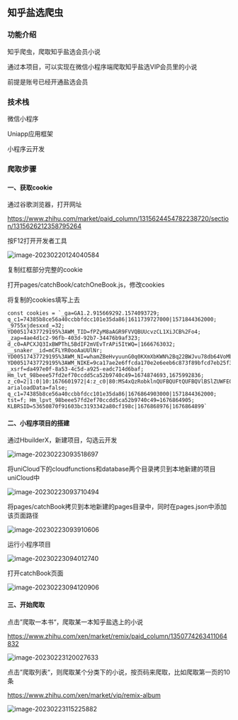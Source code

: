 ## 知乎盐选爬虫


### 功能介绍

知乎爬虫，爬取知乎盐选会员小说

通过本项目，可以实现在微信小程序端爬取知乎盐选VIP会员里的小说

前提是账号已经开通盐选会员



### 技术栈

微信小程序

Uniapp应用框架

小程序云开发



### 爬取步骤

#### 一、获取cookie

通过谷歌浏览器，打开网址

https://www.zhihu.com/market/paid_column/1315624454782238720/section/1315626212358795264

按F12打开开发者工具

![image-20230220124040584](http://yzwpic.weimayi.cn/img/image-20230220124040584.png)

复制红框部分完整的cookie



打开pages/catchBook/catchOneBook.js，修改cookies

将复制的cookies填写上去

```
const cookies = `_ga=GA1.2.915669292.1574093729; q_c1=74385b8ce56a40ccbbfdcc101e35da86|1611739727000|1571844362000; _9755xjdesxxd_=32; YD00517437729195%3AWM_TID=fPZyM8aAGR9FVVQBUUcvzCL1XiJCB%2Fo4; _zap=4ae4d1c2-96fb-403d-92b7-34476b9af323; d_c0=APCXJQ3IxBWPThL5BdIF2mVEvTrAPi5ItWQ=|1666763032; __snaker__id=mCFLYR0ooAaUUlNr; YD00517437729195%3AWM_NI=whamZBeHvyuunG0q0KXmXbKWN%2Bq22BWJvu78db64VoMbBKd78cAgPtzppsjakSNSRaEDkqFBaqM2O5%2FvnAfow2deR7YevtJchvFqKq8SKTZceHHdzcv7iKEgfHyCSHzlYzU%3D; YD00517437729195%3AWM_NIKE=9ca17ae2e6ffcda170e2e6eeb6c873f89bfcd7eb25f38a8aa2c15e929b9a87d56996bd87d6ea6a818dacafe62af0fea7c3b92ab5b8af8ed94aa798ba9af87fae990092b3419cb39883ca5d8ef5bfd3b14a9596ba96b634a8befad5d5658fbe8eace73dfcbd8f88d380bab0c094e96ba98d82b4d16b879ca592c54aa3af83d3ce3fedaaa2a2e565b5eeac86d13d9bbbba95c969acaa8a92ca7bfc8d85b5d969a7988885f969b6e9a7acc86da698b7a4d244bab4979bd837e2a3; _xsrf=da497e0f-8a53-4c5d-a925-eadc714d6baf; Hm_lvt_98beee57fd2ef70ccdd5ca52b9740c49=1674874693,1675992836; z_c0=2|1:0|10:1676601972|4:z_c0|80:MS4xQzRobklnQUFBQUFtQUFBQVlBSlZUWFE0M0dSQURtbG1qbFhTUXF3ZzVxRU5SRWU2ZnJOamtnPT0=|586a435562feb29706295c7fb9c4574682b97250ec63fd8bdc859e6d1ce8d3be; arialoadData=false; q_c1=74385b8ce56a40ccbbfdcc101e35da86|1676864903000|1571844362000; tst=f; Hm_lpvt_98beee57fd2ef70ccdd5ca52b9740c49=1676864905; KLBRSID=53650870f91603bc3193342a80cf198c|1676868976|1676864899`
```



#### 二、小程序项目的搭建

通过HbuilderX，新建项目，勾选云开发

![image-20230223093518697](http://yzwpic.weimayi.cn/img/image-20230223093518697.png)



将uniCloud下的cloudfunctions和database两个目录拷贝到本地新建的项目uniCloud中

![image-20230223093710494](http://yzwpic.weimayi.cn/img/image-20230223093710494.png)



将pages/catchBook拷贝到本地新建的pages目录中，同时在pages.json中添加该页面路径

![image-20230223093910606](http://yzwpic.weimayi.cn/img/image-20230223093910606.png)



运行小程序项目

![image-20230223094012740](http://yzwpic.weimayi.cn/img/image-20230223094012740.png)



打开catchBook页面

![image-20230223094120906](http://yzwpic.weimayi.cn/img/image-20230223094120906.png)







#### 三、开始爬取

点击”爬取一本书“，爬取某一本知乎盐选上的小说

https://www.zhihu.com/xen/market/remix/paid_column/1350774263411064832

![image-20230223120027633](http://yzwpic.weimayi.cn/img/image-20230223120027633.png)





点击”爬取列表“，则爬取某个分类下的小说，按页码来爬取，比如爬取第一页的10条

https://www.zhihu.com/xen/market/vip/remix-album

![image-20230223115225882](http://yzwpic.weimayi.cn/img/image-20230223115225882.png)








